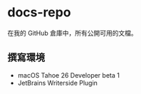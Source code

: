 # docs-repo

在我的 GitHub 倉庫中，所有公開可用的文檔。

## 撰寫環境

* macOS Tahoe 26 Developer beta 1
* JetBrains Writerside Plugin
